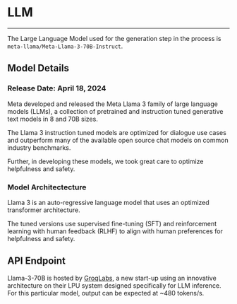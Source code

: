 # LLM
---

The Large Language Model used for the generation step in the process is `meta-llama/Meta-Llama-3-70B-Instruct`.

## Model Details
### Release Date: April 18, 2024
Meta developed and released the Meta Llama 3 family of large language models (LLMs), a collection of pretrained and instruction tuned generative text models in 8 and 70B sizes.

The Llama 3 instruction tuned models are optimized for dialogue use cases and outperform many of the available open source chat models on common industry benchmarks.

Further, in developing these models, we took great care to optimize helpfulness and safety.


### Model Architectecture
Llama 3 is an auto-regressive language model that uses an optimized transformer architecture.

The tuned versions use supervised fine-tuning (SFT) and reinforcement learning with human feedback (RLHF) to align with human preferences for helpfulness and safety.



## API Endpoint
Llama-3-70B is hosted by [GroqLabs](https://wow.groq.com/), a new start-up using an innovative architecture on their LPU system designed specifically for LLM inference. For this particular model, output can be expected at ~480 tokens/s.
